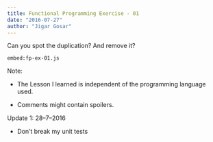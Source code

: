```yaml
---
title: Functional Programming Exercise - 01
date: "2016-07-27"
author: "Jigar Gosar"
---
```


Can you spot the duplication? And remove it?

`embed:fp-ex-01.js`

Note:

* The Lesson I learned is independent of the programming language used.

* Comments might contain spoilers.

Update 1: 28–7–2016

* Don’t break my unit tests
